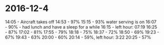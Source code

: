 # 2016-12-4
14:05 - Aircraft takes off 
14:53 - 97%
15:15 - 93% water serving is on
16:07 - 90% - had lunch and have a sleep for a while
16:15 - left hour: 07:19
16:25 - 87%
17:02 - 81% 
17:55 - 79%
18:18 - 75%
18:37 - 72% 
18:50 - 69%
19:23 - 67%
19:43 - 63%
20:00 - 60%
20:14 - 59%, left hour: 3:22
20:25 - 57%
